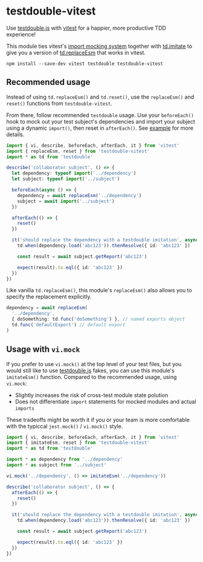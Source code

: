 # testdouble-vitest

Use [testdouble.js] with [vitest] for a happier, more productive TDD experience!

This module ties vitest's [import mocking system] together with [td.imitate] to give you a version of [td.replaceEsm] that works in vitest.

```shell
npm install --save-dev vitest testdouble testdouble-vitest
```

[testdouble.js]: https://github.com/testdouble/testdouble.js
[td.imitate]: https://github.com/testdouble/testdouble.js#tdimitate
[td.replaceesm]: https://github.com/testdouble/testdouble.js#tdreplace-and-tdreplaceesm-for-replacing-dependencies
[vitest]: https://vitest.dev
[import mocking system]: https://vitest.dev/guide/mocking.html#modules

## Recommended usage

Instead of using `td.replaceEsm()` and `td.reset()`, use the `replaceEsm()` and `reset()` functions from `testdouble-vitest`.

From there, follow recommended `testdouble` usage. Use your `beforeEach()` hook to mock out your test subject's dependencies and import your subject using a dynamic `import()`, then reset in `afterEach()`. See [example] for more details.

```ts
import { vi, describe, beforeEach, afterEach, it } from 'vitest'
import { replaceEsm, reset } from 'testdouble-vitest'
import * as td from 'testdouble'

describe('collaborator subject', () => {
  let dependency: typeof import('../dependency')
  let subject: typeof import('../subject')

  beforeEach(async () => {
    dependency = await replaceEsm('../dependency')
    subject = await import('../subject')
  })

  afterEach(() => {
    reset()
  })

  it('should replace the dependency with a testdouble imitation', async () => {
    td.when(dependency.load('abc123')).thenResolve({ id: 'abc123' })

    const result = await subject.getReport('abc123')

    expect(result).to.eql({ id: 'abc123' })
  })
})
```

Like vanilla `td.replaceEsm()`, this module's `replaceEsm()` also allows you to specify the replacement explicitly.

```ts
dependency = await replaceEsm(
  '../dependency',
  { doSomething: td.func('doSomething') }, // named exports object
  td.func('defaultExport') // default export
)
```

[example]: ./example

## Usage with `vi.mock`

If you prefer to use `vi.mock()` at the top level of your test files, but you would still like to use [testdouble.js] fakes, you can use this module's `imitateEsm()` function. Compared to the recommended usage, using `vi.mock`:

- Slightly increases the risk of cross-test module state polution
- Does not differentiate `import` statements for mocked modules and actual `imports`

These tradeoffs might be worth it if you or your team is more comfortable with the typiccal `jest.mock()` / `vi.mock()` style.

```ts
import { vi, describe, beforeEach, afterEach, it } from 'vitest'
import { imitateEsm, reset } from 'testdouble-vitest'
import * as td from 'testdouble'

import * as dependency from '../dependency'
import * as subject from '../subject'

vi.mock('../dependency', () => imitateEsm('../dependency'))

describe('collaborator subject', () => {
  afterEach(() => {
    reset()
  })

  it('should replace the dependency with a testdouble imitation', async () => {
    td.when(dependency.load('abc123')).thenResolve({ id: 'abc123' })

    const result = await subject.getReport('abc123')

    expect(result).to.eql({ id: 'abc123' })
  })
})
```
